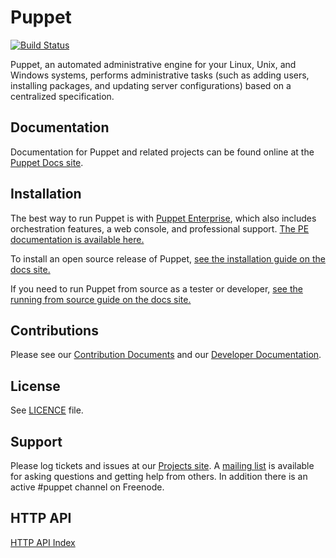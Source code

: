 Puppet
======

[![Build Status](https://travis-ci.org/puppetlabs/puppet.png?branch=master)](https://travis-ci.org/puppetlabs/puppet)

Puppet, an automated administrative engine for your Linux, Unix, and Windows systems, performs
administrative tasks (such as adding users, installing packages, and updating server
configurations) based on a centralized specification.

Documentation
-------------

Documentation for Puppet and related projects can be found online at the
[Puppet Docs site](http://docs.puppetlabs.com).

Installation
------------

The best way to run Puppet is with [Puppet Enterprise](http://puppetlabs.com/puppet/puppet-enterprise),
which also includes orchestration features, a web console, and professional support.
[The PE documentation is available here.](http://docs.puppetlabs.com/pe/latest)

To install an open source release of Puppet,
[see the installation guide on the docs site.](http://docs.puppetlabs.com/guides/installation.html)

If you need to run Puppet from source as a tester or developer,
[see the running from source guide on the docs site.](http://docs.puppetlabs.com/guides/from_source.html)

Contributions
------

Please see our [Contribution
Documents](https://github.com/puppetlabs/puppet/blob/master/CONTRIBUTING.md)
and our [Developer
Documentation](https://github.com/puppetlabs/puppet/blob/master/README_DEVELOPER.md).

License
-------

See [LICENCE](LICENCE) file.

Support
-------

Please log tickets and issues at our [Projects
site](http://projects.puppetlabs.com). A [mailing
list](https://groups.google.com/forum/?fromgroups#!forum/puppet-users) is
available for asking questions and getting help from others. In addition there
is an active #puppet channel on Freenode.

HTTP API
--------
[HTTP API Index](api/docs/http_api_index.md)
